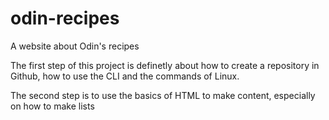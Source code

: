 # odin-recipes

A website about Odin's recipes

The first step of this project is definetly about how to create a repository in Github, how to use the CLI and the commands of Linux.

The second step is to use the basics of HTML to make content, especially on how to make lists

